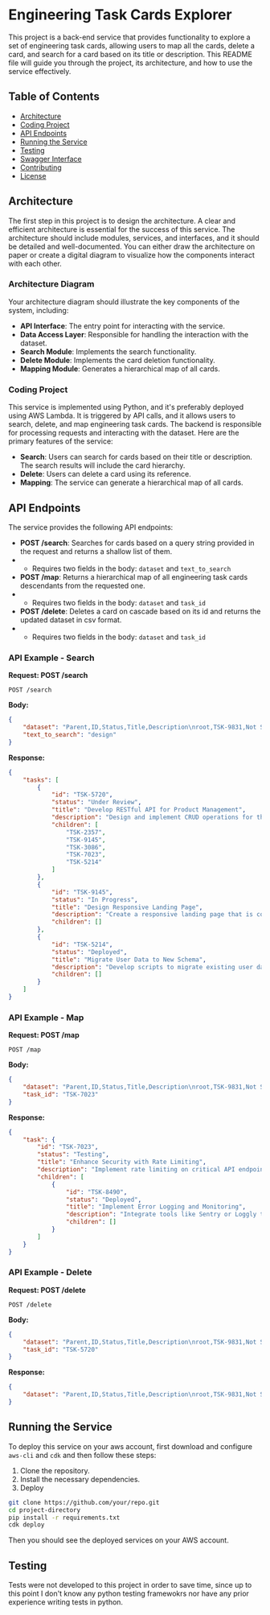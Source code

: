# Engineering Task Cards Explorer

This project is a back-end service that provides functionality to explore a set of engineering task cards, allowing users to map all the cards, delete a card, and search for a card based on its title or description. This README file will guide you through the project, its architecture, and how to use the service effectively.

## Table of Contents

- [Architecture](#architecture)
- [Coding Project](#coding-project)
- [API Endpoints](#api-endpoints)
- [Running the Service](#running-the-service)
- [Testing](#testing)
- [Swagger Interface](#swagger-interface)
- [Contributing](#contributing)
- [License](#license)

## Architecture

The first step in this project is to design the architecture. A clear and efficient architecture is essential for the success of this service. The architecture should include modules, services, and interfaces, and it should be detailed and well-documented. You can either draw the architecture on paper or create a digital diagram to visualize how the components interact with each other.

### Architecture Diagram

Your architecture diagram should illustrate the key components of the system, including:

- **API Interface**: The entry point for interacting with the service.
- **Data Access Layer**: Responsible for handling the interaction with the dataset.
- **Search Module**: Implements the search functionality.
- **Delete Module**: Implements the card deletion functionality.
- **Mapping Module**: Generates a hierarchical map of all cards.

### Coding Project

This service is implemented using Python, and it's preferably deployed using AWS Lambda. It is triggered by API calls, and it allows users to search, delete, and map engineering task cards. The backend is responsible for processing requests and interacting with the dataset. Here are the primary features of the service:

- **Search**: Users can search for cards based on their title or description. The search results will include the card hierarchy.
- **Delete**: Users can delete a card using its reference.
- **Mapping**: The service can generate a hierarchical map of all cards.

## API Endpoints

The service provides the following API endpoints:

- **POST /search**: Searches for cards based on a query string provided in the request and returns a shallow list of them.
- - Requires two fields in the body: `dataset` and `text_to_search`
- **POST /map**: Returns a hierarchical map of all engineering task cards descendants from the requested one.
- - Requires two fields in the body: `dataset` and `task_id`
- **POST /delete**: Deletes a card on cascade based on its id and returns the updated dataset in csv format.
- - Requires two fields in the body: `dataset` and `task_id`

### API Example - Search

**Request: POST /search**

```http
POST /search
```
**Body:**

```json
{
    "dataset": "Parent,ID,Status,Title,Description\nroot,TSK-9831,Not Started,Implement User Authentication Flow,Set up the user login and registration flow using OAuth 2.0\nTSK-9831,TSK-4012,In Progress,Optimize Database Query Performance,Profile and optimize slow-running queries in the user dashboard section.\nTSK-9831,TSK-5720,Under Review,Develop RESTful API for Product Management,Design and implement CRUD operations for the product entity.\nTSK-9831,TSK-6892,In Progress,Integrate Third-party Payment Gateway,Incorporate Stripe (or any other payment gateway) for processing user payments.\nTSK-5720,TSK-2357,On Hold,Refactor Legacy Code in User Module,\"Improve code quality, remove deprecated functions, and ensure compatibility with the latest libraries.\"\nTSK-5720,TSK-9145,In Progress,Design Responsive Landing Page,Create a responsive landing page that is compatible with both desktop and mobile devices.\nTSK-5720,TSK-3086,Deployed,Set Up Continuous Integration Pipeline,Implement a CI/CD pipeline using Jenkins (or any other CI tool) to automate the testing and deployment process.\nTSK-5720,TSK-7023,Testing,Enhance Security with Rate Limiting,Implement rate limiting on critical API endpoints to prevent abuse.\nTSK-5720,TSK-5214,Deployed,Migrate User Data to New Schema,Develop scripts to migrate existing user data to the newly designed database schema without data loss.\nTSK-7023,TSK-8490,Deployed,Implement Error Logging and Monitoring,\"Integrate tools like Sentry or Loggly to track, monitor, and alert on application errors in real-time.\"",
    "text_to_search": "design"
}

```

**Response:**

```json
{
    "tasks": [
        {
            "id": "TSK-5720",
            "status": "Under Review",
            "title": "Develop RESTful API for Product Management",
            "description": "Design and implement CRUD operations for the product entity.",
            "children": [
                "TSK-2357",
                "TSK-9145",
                "TSK-3086",
                "TSK-7023",
                "TSK-5214"
            ]
        },
        {
            "id": "TSK-9145",
            "status": "In Progress",
            "title": "Design Responsive Landing Page",
            "description": "Create a responsive landing page that is compatible with both desktop and mobile devices.",
            "children": []
        },
        {
            "id": "TSK-5214",
            "status": "Deployed",
            "title": "Migrate User Data to New Schema",
            "description": "Develop scripts to migrate existing user data to the newly designed database schema without data loss.",
            "children": []
        }
    ]
}
```


### API Example - Map

**Request: POST /map**

```http
POST /map
```
**Body:**

```json
{
    "dataset": "Parent,ID,Status,Title,Description\nroot,TSK-9831,Not Started,Implement User Authentication Flow,Set up the user login and registration flow using OAuth 2.0\nTSK-9831,TSK-4012,In Progress,Optimize Database Query Performance,Profile and optimize slow-running queries in the user dashboard section.\nTSK-9831,TSK-5720,Under Review,Develop RESTful API for Product Management,Design and implement CRUD operations for the product entity.\nTSK-9831,TSK-6892,In Progress,Integrate Third-party Payment Gateway,Incorporate Stripe (or any other payment gateway) for processing user payments.\nTSK-5720,TSK-2357,On Hold,Refactor Legacy Code in User Module,\"Improve code quality, remove deprecated functions, and ensure compatibility with the latest libraries.\"\nTSK-5720,TSK-9145,In Progress,Design Responsive Landing Page,Create a responsive landing page that is compatible with both desktop and mobile devices.\nTSK-5720,TSK-3086,Deployed,Set Up Continuous Integration Pipeline,Implement a CI/CD pipeline using Jenkins (or any other CI tool) to automate the testing and deployment process.\nTSK-5720,TSK-7023,Testing,Enhance Security with Rate Limiting,Implement rate limiting on critical API endpoints to prevent abuse.\nTSK-5720,TSK-5214,Deployed,Migrate User Data to New Schema,Develop scripts to migrate existing user data to the newly designed database schema without data loss.\nTSK-7023,TSK-8490,Deployed,Implement Error Logging and Monitoring,\"Integrate tools like Sentry or Loggly to track, monitor, and alert on application errors in real-time.\"",
    "task_id": "TSK-7023"
}

```

**Response:**

```json
{
    "task": {
        "id": "TSK-7023",
        "status": "Testing",
        "title": "Enhance Security with Rate Limiting",
        "description": "Implement rate limiting on critical API endpoints to prevent abuse.",
        "children": [
            {
                "id": "TSK-8490",
                "status": "Deployed",
                "title": "Implement Error Logging and Monitoring",
                "description": "Integrate tools like Sentry or Loggly to track, monitor, and alert on application errors in real-time.",
                "children": []
            }
        ]
    }
}
```

### API Example - Delete

**Request: POST /delete**

```http
POST /delete
```
**Body:**

```json
{
    "dataset": "Parent,ID,Status,Title,Description\nroot,TSK-9831,Not Started,Implement User Authentication Flow,Set up the user login and registration flow using OAuth 2.0\nTSK-9831,TSK-4012,In Progress,Optimize Database Query Performance,Profile and optimize slow-running queries in the user dashboard section.\nTSK-9831,TSK-5720,Under Review,Develop RESTful API for Product Management,Design and implement CRUD operations for the product entity.\nTSK-9831,TSK-6892,In Progress,Integrate Third-party Payment Gateway,Incorporate Stripe (or any other payment gateway) for processing user payments.\nTSK-5720,TSK-2357,On Hold,Refactor Legacy Code in User Module,\"Improve code quality, remove deprecated functions, and ensure compatibility with the latest libraries.\"\nTSK-5720,TSK-9145,In Progress,Design Responsive Landing Page,Create a responsive landing page that is compatible with both desktop and mobile devices.\nTSK-5720,TSK-3086,Deployed,Set Up Continuous Integration Pipeline,Implement a CI/CD pipeline using Jenkins (or any other CI tool) to automate the testing and deployment process.\nTSK-5720,TSK-7023,Testing,Enhance Security with Rate Limiting,Implement rate limiting on critical API endpoints to prevent abuse.\nTSK-5720,TSK-5214,Deployed,Migrate User Data to New Schema,Develop scripts to migrate existing user data to the newly designed database schema without data loss.\nTSK-7023,TSK-8490,Deployed,Implement Error Logging and Monitoring,\"Integrate tools like Sentry or Loggly to track, monitor, and alert on application errors in real-time.\"",
    "task_id": "TSK-5720"
}

```

**Response:**

```json
{
    "dataset": "Parent,ID,Status,Title,Description\nroot,TSK-9831,Not Started,Implement User Authentication Flow,Set up the user login and registration flow using OAuth 2.0\nTSK-9831,TSK-4012,In Progress,Optimize Database Query Performance,Profile and optimize slow-running queries in the user dashboard section.\nTSK-9831,TSK-6892,In Progress,Integrate Third-party Payment Gateway,Incorporate Stripe (or any other payment gateway) for processing user payments."
}
```

## Running the Service

To deploy this service on your aws account, first download and configure `aws-cli` and `cdk` and then follow these steps:

1. Clone the repository.
2. Install the necessary dependencies.
3. Deploy

```bash
git clone https://github.com/your/repo.git
cd project-directory
pip install -r requirements.txt
cdk deploy
```

Then you should see the deployed services on your AWS account.

## Testing

Tests were not developed to this project in order to save time, since up to this point I don't know any python testing framewokrs nor have any prior experience writing tests in python.